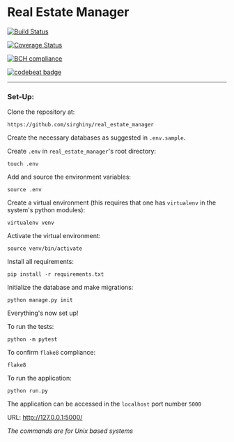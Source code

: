 # Real Estate Manager

[![Build Status](https://travis-ci.org/sirghiny/real_estate_manager.svg?branch=develop)](https://travis-ci.org/sirghiny/real_estate_manager)

[![Coverage Status](https://coveralls.io/repos/github/sirghiny/real_estate_manager/badge.svg?branch=create-more-views)](https://coveralls.io/github/sirghiny/real_estate_manager?branch=create-more-views)

[![BCH compliance](https://bettercodehub.com/edge/badge/sirghiny/real_estate_manager?branch=develop)](https://bettercodehub.com/)

[![codebeat badge](https://codebeat.co/badges/1298edeb-8a19-416b-8a85-7a4c48b1a6e1)](https://codebeat.co/projects/github-com-sirghiny-real_estate_manager-develop)

***

### Set-Up:

Clone the repository at:

	https://github.com/sirghiny/real_estate_manager

Create the necessary databases as suggested in `.env.sample`.

Create `.env` in `real_estate_manager`'s root directory:

	touch .env

Add and source the environment variables:

	source .env

Create a virtual environment (this requires that one has `virtualenv` in the system's python modules):

	virtualenv venv

Activate the virtual environment:

	source venv/bin/activate

Install all requirements:

	pip install -r requirements.txt

Initialize the database and make migrations:

	python manage.py init

Everything's now set up!

To run the tests:

	python -m pytest

To confirm `flake8` compliance:

	flake8

To run the application:

	python run.py

The application can be accessed in the `localhost` port number `5000`

URL:
	http://127.0.0.1:5000/

*The commands are for Unix based systems*
